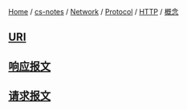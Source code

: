 [Home](https://mengxianbin.github.io) /
[cs-notes](https://mengxianbin.github.io/cs-notes/site) /
[Network](https://mengxianbin.github.io/cs-notes/site/Network) /
[Protocol](https://mengxianbin.github.io/cs-notes/site/Network/Protocol) /
[HTTP](https://mengxianbin.github.io/cs-notes/site/Network/Protocol/HTTP) /
[概念](https://mengxianbin.github.io/cs-notes/site/Network/Protocol/HTTP/%E6%A6%82%E5%BF%B5)

## [URI](https://mengxianbin.github.io/cs-notes/site/Network/Protocol/HTTP/%E6%A6%82%E5%BF%B5/URI)

## [响应报文](https://mengxianbin.github.io/cs-notes/site/Network/Protocol/HTTP/%E6%A6%82%E5%BF%B5/%E5%93%8D%E5%BA%94%E6%8A%A5%E6%96%87)

## [请求报文](https://mengxianbin.github.io/cs-notes/site/Network/Protocol/HTTP/%E6%A6%82%E5%BF%B5/%E8%AF%B7%E6%B1%82%E6%8A%A5%E6%96%87)
